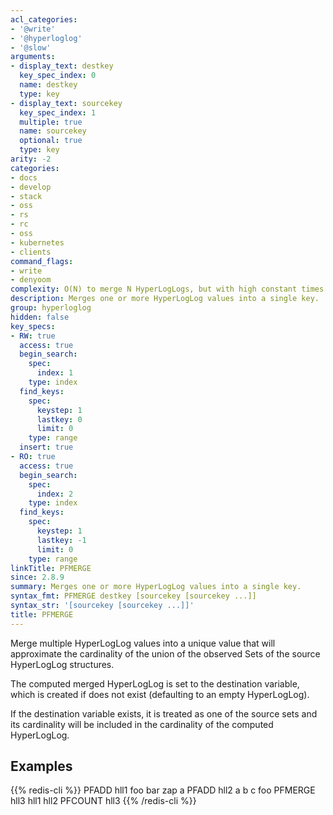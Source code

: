 ```yaml
---
acl_categories:
- '@write'
- '@hyperloglog'
- '@slow'
arguments:
- display_text: destkey
  key_spec_index: 0
  name: destkey
  type: key
- display_text: sourcekey
  key_spec_index: 1
  multiple: true
  name: sourcekey
  optional: true
  type: key
arity: -2
categories:
- docs
- develop
- stack
- oss
- rs
- rc
- oss
- kubernetes
- clients
command_flags:
- write
- denyoom
complexity: O(N) to merge N HyperLogLogs, but with high constant times.
description: Merges one or more HyperLogLog values into a single key.
group: hyperloglog
hidden: false
key_specs:
- RW: true
  access: true
  begin_search:
    spec:
      index: 1
    type: index
  find_keys:
    spec:
      keystep: 1
      lastkey: 0
      limit: 0
    type: range
  insert: true
- RO: true
  access: true
  begin_search:
    spec:
      index: 2
    type: index
  find_keys:
    spec:
      keystep: 1
      lastkey: -1
      limit: 0
    type: range
linkTitle: PFMERGE
since: 2.8.9
summary: Merges one or more HyperLogLog values into a single key.
syntax_fmt: PFMERGE destkey [sourcekey [sourcekey ...]]
syntax_str: '[sourcekey [sourcekey ...]]'
title: PFMERGE
---
```

Merge multiple HyperLogLog values into a unique value that will approximate
the cardinality of the union of the observed Sets of the source HyperLogLog
structures.

The computed merged HyperLogLog is set to the destination variable, which is
created if does not exist (defaulting to an empty HyperLogLog).

If the destination variable exists, it is treated as one of the source sets 
and its cardinality will be included in the cardinality of the computed
HyperLogLog.

## Examples

{{% redis-cli %}}
PFADD hll1 foo bar zap a
PFADD hll2 a b c foo
PFMERGE hll3 hll1 hll2
PFCOUNT hll3
{{% /redis-cli %}}

